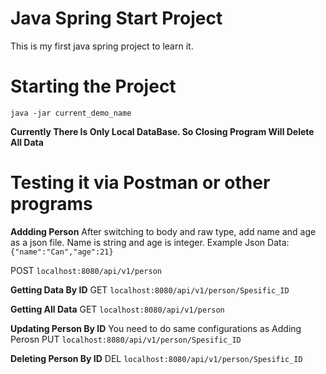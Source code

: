 # Java Spring Start Project
 This is my first java spring project to learn it.

# Starting the Project
`java -jar current_demo_name`

**Currently There Is Only Local DataBase. So Closing Program Will Delete All Data**

# Testing it via Postman or other programs

**Addding Person**
After switching to body and raw type, add name and age as a json file. Name is string and age is integer.
Example Json Data:
`{"name":"Can","age":21}`

POST `localhost:8080/api/v1/person`

**Getting Data By ID**
GET `localhost:8080/api/v1/person/Spesific_ID`

**Getting All Data**
GET `localhost:8080/api/v1/person`

**Updating Person By ID**
You need to do same configurations as Adding Perosn
PUT `localhost:8080/api/v1/person/Spesific_ID`

**Deleting Person By ID**
DEL `localhost:8080/api/v1/person/Spesific_ID`